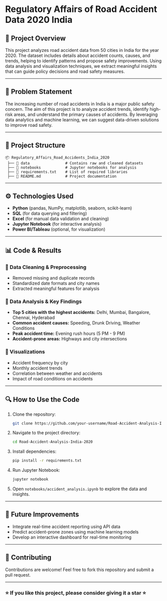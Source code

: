 # Regulatory Affairs of Road Accident Data 2020 India

## 🚗 Project Overview
This project analyzes road accident data from 50 cities in India for the year 2020. The dataset includes details about accident counts, causes, and trends, helping to identify patterns and propose safety improvements. Using data analysis and visualization techniques, we extract meaningful insights that can guide policy decisions and road safety measures.

---

## 🏁 Problem Statement
The increasing number of road accidents in India is a major public safety concern. The aim of this project is to analyze accident trends, identify high-risk areas, and understand the primary causes of accidents. By leveraging data analytics and machine learning, we can suggest data-driven solutions to improve road safety.

---

## 📂 Project Structure
```
📦 Regulatory_Affairs_Road_Accidents_India_2020
 ├── 📁 data                # Contains raw and cleaned datasets
 ├── 📁 notebooks           # Jupyter notebooks for analysis
 ├── 📄 requirements.txt    # List of required libraries
 ├── 📄 README.md           # Project documentation
```

---

## ⚙️ Technologies Used
- **Python** (pandas, NumPy, matplotlib, seaborn, scikit-learn)
- **SQL** (for data querying and filtering)
- **Excel** (for manual data validation and cleaning)
- **Jupyter Notebook** (for interactive analysis)
- **Power BI/Tableau** (optional, for visualization)

---

## 📊 Code & Results
### 📌 Data Cleaning & Preprocessing
- Removed missing and duplicate records
- Standardized date formats and city names
- Extracted meaningful features for analysis

### 📌 Data Analysis & Key Findings
- **Top 5 cities with the highest accidents:** Delhi, Mumbai, Bangalore, Chennai, Hyderabad
- **Common accident causes:** Speeding, Drunk Driving, Weather Conditions
- **Peak accident time:** Evening rush hours (5 PM - 9 PM)
- **Accident-prone areas:** Highways and city intersections

### 📌 Visualizations
- Accident frequency by city
- Monthly accident trends
- Correlation between weather and accidents
- Impact of road conditions on accidents

---

## 🔍 How to Use the Code
1. Clone the repository:
   ```sh
   git clone https://github.com/your-username/Road-Accident-Analysis-India-2020.git
   ```
2. Navigate to the project directory:
   ```sh
   cd Road-Accident-Analysis-India-2020
   ```
3. Install dependencies:
   ```sh
   pip install -r requirements.txt
   ```
4. Run Jupyter Notebook:
   ```sh
   jupyter notebook
   ```
5. Open `notebooks/accident_analysis.ipynb` to explore the data and insights.

---

## 📌 Future Improvements
- Integrate real-time accident reporting using API data
- Predict accident-prone zones using machine learning models
- Develop an interactive dashboard for real-time monitoring

---

## 🤝 Contributing
Contributions are welcome! Feel free to fork this repository and submit a pull request.

---
### ⭐ If you like this project, please consider giving it a star ⭐

